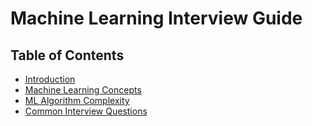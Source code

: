# Machine Learning Interview Guide

## Table of Contents
- [Introduction](introduction.md)
- [Machine Learning Concepts](ml_concepts.md)
- [ML Algorithm Complexity](ml_complexity.md)
- [Common Interview Questions](interview_questions.md)
